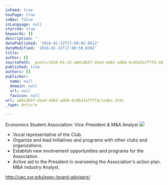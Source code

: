 ```yaml
---
inFeed: true
hasPage: true
inNav: false
inLanguage: null
starred: true
keywords: []
description: ''
datePublished: '2016-01-22T17:09:02.061Z'
dateModified: '2016-01-22T17:08:58.836Z'
title: ''
author: []
sourcePath: _posts/2016-01-22-a0d1db5f-d1e4-4d62-adb8-6c85d3a7fffd.md
published: true
authors: []
publisher:
  name: null
  domain: null
  url: null
  favicon: null
url: a0d1db5f-d1e4-4d62-adb8-6c85d3a7fffd/index.html
_type: Article

---
```

Economics Student Association: Vice-President & M&A Analyst
![](https://s3-us-west-2.amazonaws.com/the-grid-img/p/70317bc3c7cface92940ce4cc6062f87035855c7.jpg)

* Vocal representative of the Club. 
* Organize and lead initiatives and programs with other clubs and organizations. 
* Establish new involvement opportunities and programs for the Association. 
* Active aid to the President in overseeing the Association's action plan.
M&A industry Analyst.

http://uec.syr.edu/exec-board-advisers/